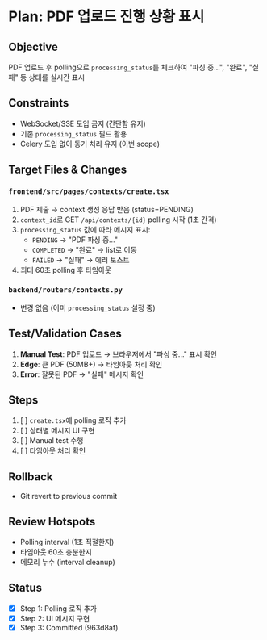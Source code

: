 # Plan: PDF 업로드 진행 상황 표시

## Objective
PDF 업로드 후 polling으로 `processing_status`를 체크하여 "파싱 중...", "완료", "실패" 등 상태를 실시간 표시

## Constraints
- WebSocket/SSE 도입 금지 (간단함 유지)
- 기존 `processing_status` 필드 활용
- Celery 도입 없이 동기 처리 유지 (이번 scope)

## Target Files & Changes

### `frontend/src/pages/contexts/create.tsx`
1. PDF 제출 → context 생성 응답 받음 (status=PENDING)
2. `context_id`로 GET `/api/contexts/{id}` polling 시작 (1초 간격)
3. `processing_status` 값에 따라 메시지 표시:
   - `PENDING` → "PDF 파싱 중..."
   - `COMPLETED` → "완료" → list로 이동
   - `FAILED` → "실패" → 에러 토스트
4. 최대 60초 polling 후 타임아웃

### `backend/routers/contexts.py`
- 변경 없음 (이미 `processing_status` 설정 중)

## Test/Validation Cases
1. **Manual Test**: PDF 업로드 → 브라우저에서 "파싱 중..." 표시 확인
2. **Edge**: 큰 PDF (50MB+) → 타임아웃 처리 확인
3. **Error**: 잘못된 PDF → "실패" 메시지 확인

## Steps
1. [ ] `create.tsx`에 polling 로직 추가
2. [ ] 상태별 메시지 UI 구현
3. [ ] Manual test 수행
4. [ ] 타임아웃 처리 확인

## Rollback
- Git revert to previous commit

## Review Hotspots
- Polling interval (1초 적절한지)
- 타임아웃 60초 충분한지
- 메모리 누수 (interval cleanup)

## Status
- [x] Step 1: Polling 로직 추가
- [x] Step 2: UI 메시지 구현
- [x] Step 3: Committed (963d8af)
